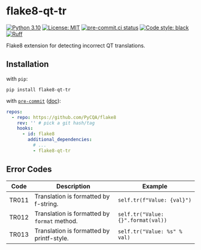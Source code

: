 # flake8-qt-tr

[![Python 3.10](https://img.shields.io/badge/python-3.10-blue.svg)](https://www.python.org/downloads/release/python-3100/)
[![License: MIT](https://img.shields.io/badge/License-MIT-yellow.svg)](https://opensource.org/licenses/MIT)
[![pre-commit.ci status](https://results.pre-commit.ci/badge/github/ostr00000/flake8-qt-tr/main.svg)](https://results.pre-commit.ci/latest/github/ostr00000/flake8-qt-tr/main)
[![Code style: black](https://img.shields.io/badge/code%20style-black-000000.svg)](https://github.com/psf/black)
[![Ruff](https://img.shields.io/endpoint?url=https://raw.githubusercontent.com/astral-sh/ruff/main/assets/badge/v2.json)](https://github.com/astral-sh/ruff)

Flake8 extension for detecting incorrect QT translations.

## Installation

with `pip`:

```shell
pip install flake8-qt-tr
```

with [`pre-commit`](https://pre-commit.com/) ([doc](https://flake8.pycqa.org/en/latest/user/using-hooks.html)):

```yaml
repos:
  - repo: https://github.com/PyCQA/flake8
    rev: '' # pick a git hash/tag
    hooks:
      - id: flake8
        additional_dependencies:
          # ...
          - flake8-qt-tr
```

## Error Codes

| Code  | Description                                  | Example                            |
|-------|----------------------------------------------|------------------------------------|
| TR011 | Translation is formatted by f-string.        | `self.tr(f"Value: {val}")`         |
| TR012 | Translation is formatted by `format` method. | `self.tr("Value: {}".format(val))` |
| TR013 | Translation is formatted by printf-style.    | `self.tr("Value: %s" % val)`       |
